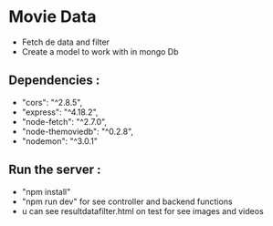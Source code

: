 # Movie Data

- Fetch de data and filter
- Create a model to work with in mongo Db

## Dependencies :

- "cors": "^2.8.5",
- "express": "^4.18.2",
- "node-fetch": "^2.7.0",
- "node-themoviedb": "^0.2.8",
- "nodemon": "^3.0.1"

## Run the server :

- "npm install"
- "npm run dev" for see controller and backend functions
- u can see resultdatafilter.html on test for see images and videos

